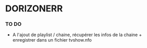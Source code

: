 # DORIZONERR



### TO DO
- A l'ajout de playlist / chaine, récupérer les infos de la chaine + enregistrer dans un fichier tvshow.nfo